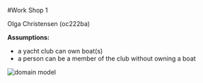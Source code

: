 #Work Shop 1  

Olga Christensen  (oc222ba)



__Assumptions:__

- a yacht club can own boat(s)
- a person can be a member of the club without owning a boat
 


![domain model](https://raw.githubusercontent.com/oc777/1DV607/master/WS1/WS1-Domain-Model.jpg)
